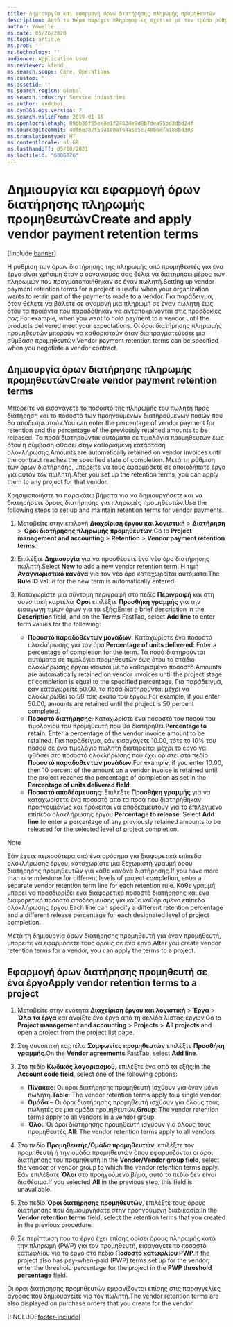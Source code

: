 ```yaml
---
title: Δημιουργία και εφαρμογή όρων διατήρησης πληρωμής προμηθευτών
description: Αυτό το θέμα παρέχει πληροφορίες σχετικά με τον τρόπο ρύθμισης και διατήρησης των όρων διατήρησης για πληρωμές προμηθευτών.
author: Yowelle
ms.date: 05/26/2020
ms.topic: article
ms.prod: ''
ms.technology: ''
audience: Application User
ms.reviewer: kfend
ms.search.scope: Core, Operations
ms.custom: ''
ms.assetid: ''
ms.search.region: Global
ms.search.industry: Service industries
ms.author: andchoi
ms.dyn365.ops.version: 7
ms.search.validFrom: 2019-01-15
ms.openlocfilehash: 09bb30f55ee8e1f24634e9d8b7dea95bd3dbd24f
ms.sourcegitcommit: 40f68387f594180af64a5e5c748b6efa188bd300
ms.translationtype: HT
ms.contentlocale: el-GR
ms.lasthandoff: 05/10/2021
ms.locfileid: "6006326"
---
```

# <a name="create-and-apply-vendor-payment-retention-terms"></a><span data-ttu-id="b52ed-103">Δημιουργία και εφαρμογή όρων διατήρησης πληρωμής προμηθευτών</span><span class="sxs-lookup"><span data-stu-id="b52ed-103">Create and apply vendor payment retention terms</span></span>

[!include [banner](../includes/banner.md)] 

<span data-ttu-id="b52ed-104">Η ρύθμιση των όρων διατήρησης της πληρωμής από προμηθευτές για ένα έργο είναι χρήσιμη όταν ο οργανισμός σας θέλει να διατηρήσει μέρος των πληρωμών που πραγματοποιήθηκαν σε έναν πωλητή.</span><span class="sxs-lookup"><span data-stu-id="b52ed-104">Setting up vendor payment retention terms for a project is useful when your organization wants to retain part of the payments made to a vendor.</span></span> <span data-ttu-id="b52ed-105">Για παράδειγμα, όταν θέλετε να βάλετε σε αναμονή μια πληρωμή σε έναν πωλητή έως ότου τα προϊόντα που παραδόθηκαν να ανταποκρίνονται στις προσδοκίες σας.</span><span class="sxs-lookup"><span data-stu-id="b52ed-105">For example, when you want to hold payment to a vendor until the products delivered meet your expectations.</span></span> <span data-ttu-id="b52ed-106">Οι όροι διατήρησης πληρωμής προμηθευτών μπορούν να καθοριστούν όταν διαπραγματεύεστε μια σύμβαση προμηθευτών.</span><span class="sxs-lookup"><span data-stu-id="b52ed-106">Vendor payment retention terms can be specified when you negotiate a vendor contract.</span></span>

## <a name="create-vendor-payment-retention-terms"></a><span data-ttu-id="b52ed-107">Δημιουργία όρων διατήρησης πληρωμής προμηθευτών</span><span class="sxs-lookup"><span data-stu-id="b52ed-107">Create vendor payment retention terms</span></span>

<span data-ttu-id="b52ed-108">Μπορείτε να εισαγάγετε το ποσοστό της πληρωμής του πωλητή προς διατήρηση και το ποσοστό των προηγούμενων διατηρούμενων ποσών που θα αποδεσμευτούν.</span><span class="sxs-lookup"><span data-stu-id="b52ed-108">You can enter the percentage of vendor payment for retention and the percentage of the previously retained amounts to be released.</span></span> <span data-ttu-id="b52ed-109">Τα ποσά διατηρούνται αυτόματα σε τιμολόγια προμηθευτών έως ότου η σύμβαση φθάσει στην καθορισμένη κατάσταση ολοκλήρωσης.</span><span class="sxs-lookup"><span data-stu-id="b52ed-109">Amounts are automatically retained on vendor invoices until the contract reaches the specified state of completion.</span></span> <span data-ttu-id="b52ed-110">Μετά τη ρύθμιση των όρων διατήρησης, μπορείτε να τους εφαρμόσετε σε οποιοδήποτε έργο για αυτόν τον πωλητή.</span><span class="sxs-lookup"><span data-stu-id="b52ed-110">After you set up the retention terms, you can apply them to any project for that vendor.</span></span>

<span data-ttu-id="b52ed-111">Χρησιμοποιήστε τα παρακάτω βήματα για να δημιουργήσετε και να διατηρήσετε όρους διατήρησης για πληρωμές προμηθευτών.</span><span class="sxs-lookup"><span data-stu-id="b52ed-111">Use the following steps to set up and maintain retention terms for vendor payments.</span></span> 

1. <span data-ttu-id="b52ed-112">Μεταβείτε στην επιλογή **Διαχείριση έργου και λογιστική** > **Διατήρηση** > **Όροι διατήρησης πληρωμής προμηθευτών**.</span><span class="sxs-lookup"><span data-stu-id="b52ed-112">Go to **Project management and accounting** > **Retention** > **Vendor payment retention terms**.</span></span>
2. <span data-ttu-id="b52ed-113">Επιλέξτε **Δημιουργία** για να προσθέσετε ένα νέο όρο διατήρησης πωλητή.</span><span class="sxs-lookup"><span data-stu-id="b52ed-113">Select **New** to add a new vendor retention term.</span></span> <span data-ttu-id="b52ed-114">Η τιμή **Αναγνωριστικό κανόνα** για τον νέο όρο καταχωρείται αυτόματα.</span><span class="sxs-lookup"><span data-stu-id="b52ed-114">The **Rule ID** value for the new term is automatically entered.</span></span> 
3. <span data-ttu-id="b52ed-115">Καταχωρίστε μια σύντομη περιγραφή στο πεδίο **Περιγραφή** και στη συνοπτική καρτέλα **Όροι** επιλέξτε **Προσθήκη γραμμής** για την εισαγωγή τιμών όρων για τα εξής:</span><span class="sxs-lookup"><span data-stu-id="b52ed-115">Enter a brief description in the **Description** field, and on the **Terms** FastTab, select **Add line** to enter term values for the following:</span></span>

   - <span data-ttu-id="b52ed-116">**Ποσοστό παραδοθέντων μονάδων**: Καταχωρίστε ένα ποσοστό ολοκλήρωσης για τον όρο.</span><span class="sxs-lookup"><span data-stu-id="b52ed-116">**Percentage of units delivered**: Enter a percentage of completion for the term.</span></span> <span data-ttu-id="b52ed-117">Τα ποσά διατηρούνται αυτόματα σε τιμολόγια προμηθευτών έως ότου το στάδιο ολοκλήρωσης έργου ισούται με το καθορισμένο ποσοστό.</span><span class="sxs-lookup"><span data-stu-id="b52ed-117">Amounts are automatically retained on vendor invoices until the project stage of completion is equal to the specified percentage.</span></span> <span data-ttu-id="b52ed-118">Για παράδειγμα, εάν καταχωρείτε 50.00, τα ποσά διατηρούνται μέχρι να ολοκληρωθεί το 50 τοις εκατό του έργου.</span><span class="sxs-lookup"><span data-stu-id="b52ed-118">For example, if you enter 50.00, amounts are retained until the project is 50 percent completed.</span></span>
   - <span data-ttu-id="b52ed-119">**Ποσοστό διατήρησης**: Καταχωρίστε ένα ποσοστό του ποσού του τιμολογίου του προμηθευτή που θα διατηρηθεί.</span><span class="sxs-lookup"><span data-stu-id="b52ed-119">**Percentage to retain**: Enter a percentage of the vendor invoice amount to be retained.</span></span> <span data-ttu-id="b52ed-120">Για παράδειγμα, εάν εισαγάγετε 10.00, τότε το 10% του ποσού σε ένα τιμολόγιο πωλητή διατηρείται μέχρι το έργο να φθάσει στο ποσοστό ολοκλήρωσης που έχει οριστεί στο πεδίο **Ποσοστό παραδοθέντων μονάδων**.</span><span class="sxs-lookup"><span data-stu-id="b52ed-120">For example, if you enter 10.00, then 10 percent of the amount on a vendor invoice is retained until the project reaches the percentage of completion as set in the **Percentage of units delivered field**.</span></span>
   - <span data-ttu-id="b52ed-121">**Ποσοστό αποδέσμευσης**: Επιλέξτε **Προσθήκη γραμμής** για να καταχωρίσετε ένα ποσοστό από τα ποσά που διατηρήθηκαν προηγουμένως και πρόκειται να αποδεσμευτούν για το επιλεγμένο επίπεδο ολοκλήρωσης έργου.</span><span class="sxs-lookup"><span data-stu-id="b52ed-121">**Percentage to release**: Select **Add line** to enter a percentage of any previously retained amounts to be released for the selected level of project completion.</span></span>

> [!NOTE]
> <span data-ttu-id="b52ed-122">Εάν έχετε περισσότερα από ένα ορόσημα για διαφορετικά επίπεδα ολοκλήρωσης έργου, καταχωρίστε μια ξεχωριστή γραμμή όρου διατήρησης προμηθευτών για κάθε κανόνα διατήρησης.</span><span class="sxs-lookup"><span data-stu-id="b52ed-122">If you have more than one milestone for different levels of project completion, enter a separate vendor retention term line for each retention rule.</span></span> <span data-ttu-id="b52ed-123">Κάθε γραμμή μπορεί να προσδιορίζει ένα διαφορετικό ποσοστό διατήρησης και ένα διαφορετικό ποσοστό αποδέσμευσης για κάθε καθορισμένο επίπεδο ολοκλήρωσης έργου.</span><span class="sxs-lookup"><span data-stu-id="b52ed-123">Each line can specify a different retention percentage and a different release percentage for each designated level of project completion.</span></span>

<span data-ttu-id="b52ed-124">Μετά τη δημιουργία όρων διατήρησης προμηθευτή για έναν προμηθευτή, μπορείτε να εφαρμόσετε τους όρους σε ένα έργο.</span><span class="sxs-lookup"><span data-stu-id="b52ed-124">After you create vendor retention terms for a vendor, you can apply the terms to a project.</span></span>

## <a name="apply-vendor-retention-terms-to-a-project"></a><span data-ttu-id="b52ed-125">Εφαρμογή όρων διατήρησης προμηθευτή σε ένα έργο</span><span class="sxs-lookup"><span data-stu-id="b52ed-125">Apply vendor retention terms to a project</span></span>

1. <span data-ttu-id="b52ed-126">Μεταβείτε στην ενότητα **Διαχείριση έργου και λογιστική** > **Έργα** > **Όλα τα έργα** και ανοίξτε ένα έργο από τη σελίδα λίστας έργων.</span><span class="sxs-lookup"><span data-stu-id="b52ed-126">Go to **Project management and accounting** > **Projects** > **All projects** and open a project from the project list page.</span></span>
2. <span data-ttu-id="b52ed-127">Στη συνοπτική καρτέλα **Συμφωνίες προμηθευτών** επιλέξτε **Προσθήκη γραμμής**.</span><span class="sxs-lookup"><span data-stu-id="b52ed-127">On the **Vendor agreements** FastTab, select **Add line**.</span></span>
3. <span data-ttu-id="b52ed-128">Στο πεδίο **Κωδικός λογαριασμού**, επιλέξτε ένα από τα εξής:</span><span class="sxs-lookup"><span data-stu-id="b52ed-128">In the **Account code field**, select one of the following options:</span></span> 

   - <span data-ttu-id="b52ed-129">**Πίνακας**: Οι όροι διατήρησης προμηθευτή ισχύουν για έναν μόνο πωλητή.</span><span class="sxs-lookup"><span data-stu-id="b52ed-129">**Table**: The vendor retention terms apply to a single vendor.</span></span>
   - <span data-ttu-id="b52ed-130">**Ομάδα** – Οι όροι διατήρησης προμηθευτή ισχύουν για όλους τους πωλητές σε μια ομάδα προμηθευτών.</span><span class="sxs-lookup"><span data-stu-id="b52ed-130">**Group**: The vendor retention terms apply to all vendors in a vendor group.</span></span>
   - <span data-ttu-id="b52ed-131">**Όλοι**: Οι όροι διατήρησης προμηθευτή ισχύουν για όλους τους προμηθευτές.</span><span class="sxs-lookup"><span data-stu-id="b52ed-131">**All**: The vendor retention terms apply to all vendors.</span></span>

4. <span data-ttu-id="b52ed-132">Στο πεδίο **Προμηθευτής/Ομάδα προμηθευτών**, επιλέξτε τον προμηθευτή ή την ομάδα προμηθευτών όπου εφαρμόζονται οι όροι διατήρησης του προμηθευτή.</span><span class="sxs-lookup"><span data-stu-id="b52ed-132">In the **Vendor/Vendor group field**, select the vendor or vendor group to which the vendor retention terms apply.</span></span> <span data-ttu-id="b52ed-133">Εάν επιλέξατε **Όλοι** στο προηγούμενο βήμα, αυτό το πεδίο δεν είναι διαθέσιμο.</span><span class="sxs-lookup"><span data-stu-id="b52ed-133">If you selected **All** in the previous step, this field is unavailable.</span></span>
5. <span data-ttu-id="b52ed-134">Στο πεδίο **Όροι διατήρησης προμηθευτών**, επιλέξτε τους όρους διατήρησης που δημιουργήσατε στην προηγούμενη διαδικασία.</span><span class="sxs-lookup"><span data-stu-id="b52ed-134">In the **Vendor retention terms** field, select the retention terms that you created in the previous procedure.</span></span>
6. <span data-ttu-id="b52ed-135">Σε περίπτωση που το έργο έχει επίσης ορίσει όρους πληρωμής κατά την πληρωμή (PWP) για τον προμηθευτή, εισαγάγετε το ποσοστό κατωφλίου για το έργο στο πεδίο **Ποσοστό κατωφλίου PWP**.</span><span class="sxs-lookup"><span data-stu-id="b52ed-135">If the project also has pay-when-paid (PWP) terms set up for the vendor, enter the threshold percentage for the project in the **PWP threshold percentage** field.</span></span>

<span data-ttu-id="b52ed-136">Οι όροι διατήρησης προμηθευτών εμφανίζονται επίσης στις παραγγελίες αγοράς που δημιουργείτε για τον πωλητή.</span><span class="sxs-lookup"><span data-stu-id="b52ed-136">The vendor retention terms are also displayed on purchase orders that you create for the vendor.</span></span>


[!INCLUDE[footer-include](../includes/footer-banner.md)]